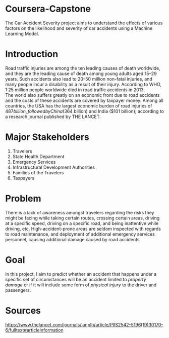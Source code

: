 # Coursera-Capstone

The Car Accident Severity project aims to understand the effects of various factors on the likelihood and severity of car accidents using a Machine Learning Model.

# Introduction

Road traffic injuries are among the ten leading causes of death worldwide, and they are the leading cause of death among young adults aged 15–29 years. Such accidents also lead to 20–50 million non-fatal injuries, and many people incur a disability as a result of their injury. According to WHO, 1·25 million people worldwide died in road traffic accidents in 2013.  
The world also suffers greatly on an economic front due to road accidents and the costs of these accidents are covered by taxpayer money.  Among all countries, the USA has the largest economic burden of road injuries of $487 billion, followed by China ($364 billion) and India ($101 billion); according to a research journal published by THE LANCET.

# Major Stakeholders

1. Travelers
2. State Health Department
3. Emergency Services
4. Infrastructural Development Authorities
5. Families of the Travelers
6. Taxpayers

# Problem

There is a lack of awareness amongst travelers regarding the risks they might be facing while taking certain routes, crossing certain areas, driving at a specific speed, driving on a specific road, and being inattentive while driving, etc. High-accident-prone areas are seldom inspected with regards to road maintenance, and deployment of additional emergency services personnel, causing additional damage caused by road accidents.

# Goal

In this project, I aim to predict whether an accident that happens under a specific set of circumstances will be an accident limited to *property damage* or if it will include some form of *physical injury* to the driver and passengers.

# Sources

https://www.thelancet.com/journals/lanplh/article/PIIS2542-5196(19)30170-6/fulltext#articleInformation
